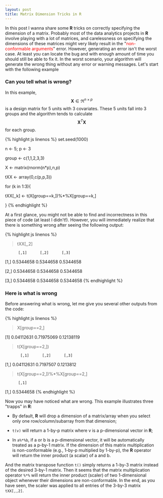 ```yaml
---
layout: post
title: Matrix Dimension Tricks in R
---
```


In this post I wanna share some **R** tricks on correctly specifying the dimension of a matrix. Probably most of the data analytics projects in **R** involve playing with a lot of matrices, and carelessness on specifying the dimensions of these matrices might very likely result in the "<font color="red">non-conformable arguments</font>" error. However, generating an error isn't the worst case. At least you can locate the bug and with enough amount of time you should still be able to fix it. In the worst scenario, your algorithm will generate the wrong thing without any error or warning messages. Let's start with the following example

### Can you tell what is wrong?

In this example, $$\boldsymbol{X}\in\Re^{n\times p}$$ is a design matrix for 5 units with 3 covariates. These 5 units fall into 3 groups and the algorithm tends to calculate $$\boldsymbol{X}^{T}\boldsymbol{X}$$ for each group.

{% highlight js linenos %}
set.seed(1000)

n <- 5; p <- 3

group <- c(1,1,2,3,3)

X <- matrix(rnorm(n*p),n,p)

tXX <- array(0,c(p,p,3))

for (k in 1:3){

  tXX[,,k] <- t(X[group==k,])%*%X[group==k,]

}
{% endhighlight %}

At a first glance, you might not be able to find and incorrectness in this piece of code (at least I didn't!). However, you will immediately realize that there is something wrong after seeing the following output:

{% highlight js linenos %}
> tXX[,,2]

          [,1]      [,2]      [,3]

[1,] 0.5344658 0.5344658 0.5344658

[2,] 0.5344658 0.5344658 0.5344658

[3,] 0.5344658 0.5344658 0.5344658
{% endhighlight %}

### Here is what is wrong

Before answering what is wrong, let me give you several other outputs from the code:

{% highlight js linenos %}
> X[group==2,]

[1] 0.04112631 0.71975069 0.12138119

> t(X[group==2,])

           [,1]      [,2]      [,3]

[1,] 0.04112631 0.7197507 0.1213812

> t(X[group==2,])%*%X[group==2,]

          [,1]

[1,] 0.5344658
{% endhighlight %}

Now you may have noticed what are wrong. This example illustrates three "trapps" in **R**:

* By default, **R** will drop a dimension of a matrix/array when you select only one row/column/subarray from that dimension;

* `t(v)` will return a 1-by-p matrix where v is a p-dimensional vector in **R**;

* In `a%*%b`, if a or b is a p-dimensional vector, it will be automatically treated as a p-by-1 matrix. If the dimension of this matrix multiplication is non-conformable (e.g., 1-by-p multiplied by 1-by-p), the **R** operator will return the inner product (a scalar) of a and b.

And the matrix transpose function `t()` simply returns a 1-by-3 matrix instead of the desired 3-by-1 matrix. Then it seems that the matrix multiplication operator `%*%` will return the inner product (scaler) of two 1-dimensional object whenever their dimensions are non-conformable. In the end, as you have seen, the scaler was applied to all entries of the 3-by-3 matrix `tXX[,,2]`.
